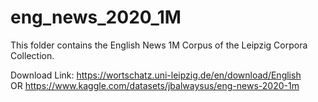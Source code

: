 # eng_news_2020_1M

This folder contains the English News 1M Corpus of the Leipzig Corpora Collection.

Download Link: https://wortschatz.uni-leipzig.de/en/download/English \
OR
https://www.kaggle.com/datasets/jbalwaysus/eng-news-2020-1m 